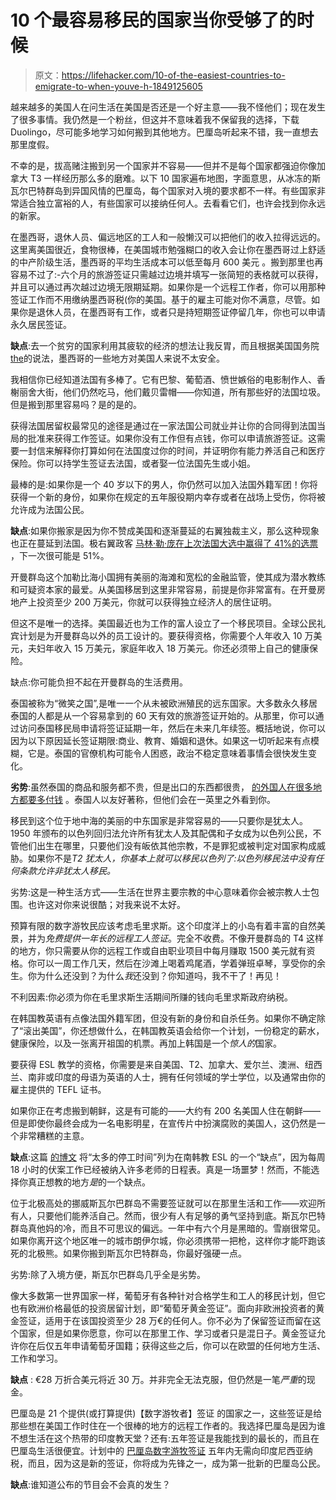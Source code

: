 # 10 个最容易移民的国家当你受够了的时候

> 原文：<https://lifehacker.com/10-of-the-easiest-countries-to-emigrate-to-when-youve-h-1849125605>

越来越多的美国人在问生活在美国是否还是一个好主意——我不怪他们；现在发生了很多事情。我仍然是一个粉丝，但这并不意味着我不保留我的选择，下载 Duolingo，尽可能多地学习如何搬到其他地方。巴厘岛听起来不错，我一直想去那里度假。

不幸的是，拔高赌注搬到另一个国家并不容易——但并不是每个国家都强迫你像加拿大 T3 一样经历那么多的磨难。以下 10 国家遍布地图，字面意思，从冰冻的斯瓦尔巴特群岛到异国风情的巴厘岛，每个国家对入境的要求都不一样。有些国家非常适合独立富裕的人，有些国家可以接纳任何人。去看看它们，也许会找到你永远的新家。

在墨西哥，退休人员、偏远地区的工人和一般懒汉可以把他们的收入拉得远远的。这里离美国很近，食物很棒，在美国城市勉强糊口的收入会让你在墨西哥过上舒适的中产阶级生活，墨西哥的平均生活成本可以低至每月 600 美元 。搬到那里也再容易不过了:-六个月的旅游签证只需越过边境并填写一张简短的表格就可以获得，并且可以通过再次越过边境无限期延期。如果你是一个远程工作者，你可以用那种签证工作而不用缴纳墨西哥税(你的美国。基于的雇主可能对你不满意，尽管。如果你是退休人员，在墨西哥有工作，或者只是持短期签证停留几年，你也可以申请永久居民签证。

**缺点**:去一个贫穷的国家利用其疲软的经济的想法让我反胃，而且根据美国国务院[the](https://travel.state.gov/content/travel/en/traveladvisories/traveladvisories/mexico-travel-advisory.html)的说法，墨西哥的一些地方对美国人来说不太安全。

我相信你已经知道法国有多棒了。它有巴黎、葡萄酒、愤世嫉俗的电影制作人、香榭丽舍大街，他们仍然吃马，他们戴贝雷帽——你知道，所有那些好的法国垃圾。但是搬到那里容易吗？是的是的。

获得法国居留权最常见的途径是通过在一家法国公司就业并让你的合同得到法国当局的批准来获得工作签证。如果你没有工作但有点钱，你可以申请旅游签证。这需要一封信来解释你打算如何在法国度过你的时间，并证明你有能力养活自己和医疗保险。你可以持学生签证去法国，或者娶一位法国先生或小姐。

最棒的是:如果你是一个 40 岁以下的男人，你仍然可以加入法国外籍军团！你将获得一个新的身份，如果你在规定的五年服役期内幸存或者在战场上受伤，你将被允许成为法国公民。

**缺点**:如果你搬家是因为你不赞成美国和逐渐蔓延的右翼独裁主义，那么这种现象也正在蔓延到法国。极右翼政客 [马林·勒·庞在上次法国大选中赢得了 41%的选票](https://www.nytimes.com/2022/04/24/world/europe/french-election-results-macron-le-pen.html) ，下一次很可能是 51%。

开曼群岛这个加勒比海小国拥有美丽的海滩和宽松的金融监管，使其成为潜水教练和可疑资本家的最爱。从美国移居到这里非常容易，前提是你非常富有。在开曼房地产上投资至少 200 万美元，你就可以获得独立经济人的居住证明。

但这不是唯一的选择。美国最近也为工作的富人设立了一个移民项目。全球公民礼宾计划是为开曼群岛以外的员工设计的。要获得资格，你需要个人年收入 10 万美元，夫妇年收入 15 万美元，家庭年收入 18 万美元。你还必须带上自己的健康保险。

缺点:你可能负担不起在开曼群岛的生活费用。

泰国被称为“微笑之国”,是唯一一个从未被欧洲殖民的远东国家。大多数永久移居泰国的人都是从一个容易拿到的 60 天有效的旅游签证开始的。从那里，你可以通过访问泰国移民局申请将签证延期一年，然后在未来几年续签。概括地说，你可以因为以下原因延长签证期限:商业、教育、婚姻和退休。如果这一切听起来有点模糊，它是。泰国的官僚机构可能令人困惑，政治不稳定意味着事情会很快发生变化。

**劣势**:虽然泰国的商品和服务都不贵，但是出口的东西都很贵， [的外国人在很多地方都要多付钱](https://immiguides.com/immigration-guides/thailand/) 。泰国人以友好著称，但他们会在一英里之外看到你。

移民到这个位于地中海的美丽的中东国家是非常容易的——只要你是犹太人。1950 年颁布的以色列回归法允许所有犹太人及其配偶和子女成为以色列公民，不管他们出生在哪里，只要他们没有皈依其他宗教，不是罪犯或被判定对国家构成威胁。如果你不是*T2 犹太人，你基本上就可以移民以色列了:以色列移民法中没有任何条款允许非犹太人移民。* 

劣势:这是一种生活方式——生活在世界主要宗教的中心意味着你会被宗教人士包围。也许这对你来说很酷；对我来说不太好。

预算有限的数字游牧民应该考虑毛里求斯。这个印度洋上的小岛有着丰富的自然美景，并为*免费提供一年长的远程工人签证*。完全不收费。不像开曼群岛的 T4 这样的地方，你只需要从你的远程工作或自由职业项目中每月赚取 1500 美元就有资格。你可以一周工作几天，然后在沙滩上喝着鸡尾酒，学着弹班卓琴，享受你的余生。你为什么还没到？为什么*我*还没到？你知道吗，我不干了！再见！

不利因素:你必须为你在毛里求斯生活期间所赚的钱向毛里求斯政府纳税。

在韩国教英语有点像法国外籍军团，但没有新的身份和自杀任务。如果你不确定除了“滚出美国”，你还想做什么，在韩国教英语会给你一个计划，一份稳定的薪水，健康保险，以及一张离开祖国的机票。再加上韩国是一个*惊人的*国家。

要获得 ESL 教学的资格，你需要是来自美国、T2、加拿大、爱尔兰、澳洲、纽西兰、南非或印度的母语为英语的人士，拥有任何领域的学士学位，以及通常由你的雇主提供的 TEFL 证书。

如果你正在考虑搬到朝鲜，这是有可能的——大约有 200 名美国人住在朝鲜——但是即使你最终会成为一名电影明星，在宣传片中扮演腐败的美国人，这仍然是一个非常糟糕的主意。

**缺点**:这篇 [的博文](https://www.lifeofbrit.com/teaching-english-in-korea/) 将“太多的停工时间”列为在南韩教 ESL 的一个“缺点”，因为每周 18 小时的伏案工作已经被纳入许多老师的日程表。真是一场噩梦！然而，不能选择你真正想教的地方*是*的一个缺点。

位于北极高处的挪威斯瓦尔巴群岛不需要签证就可以在那里生活和工作——欢迎所有人，只要他们能养活自己。然而，很少有人有足够的勇气坚持到底。斯瓦尔巴特群岛真他妈的冷，而且不可思议的偏远。一年中有六个月是黑暗的。雪崩很常见。如果你离开这个地区唯一的城市朗伊尔城，你必须携带一把枪，这样你才能吓跑该死的北极熊。如果你搬到斯瓦尔巴特群岛，你最好强硬一点。

劣势:除了入境方便，斯瓦尔巴群岛几乎全是劣势。

像大多数第一世界国家一样，葡萄牙有各种针对合格学生和工人的移民计划，但它也有欧洲价格最低的投资居留计划，即“葡萄牙黄金签证”。面向非欧洲投资者的黄金签证，适用于在该国投资至少 28 万€的任何人。你不必为了保留签证而留在这个国家，但是如果你愿意，你可以在那里工作、学习或者只是混日子。黄金签证允许你在后仅五年申请葡萄牙国籍；获得这些之后，你可以在欧盟的任何地方生活、工作和学习。

**缺点** : €28 万折合美元将近 30 万。并非完全无法克服，但仍然是一笔*严重*的现金。

巴厘岛是 21 个提供(或打算提供)【数字游牧者】签证 的国家之一，这些签证是给那些想在美国工作时住在一个很棒的地方的远程工作者的。我选择巴厘岛是因为谁不想生活在这个热带的印度教天堂？还有:五年签证是我能找到的最长的，而且在巴厘岛生活很便宜。计划中的 [巴厘岛数字游牧签证](https://www.itechpost.com/articles/111634/20220627/foreign-workers-will-be-able-to-reside-and-work-in-bali-for-five-years-tax-free-with-a-digital-nomad-visa.htm) 五年内无需向印度尼西亚纳税，而且，因为这是新的签证，你将成为先锋之一，成为第一批新的巴厘岛公民。

**缺点**:谁知道公布的节目会不会真的发生？